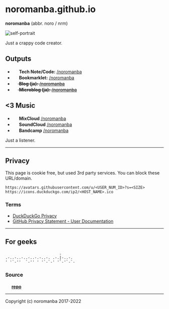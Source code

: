 # noromanba.github.io

**noromanba** (abbr. noro / nrm)

<!--
TODO inline image
we needs data URI on GFM but rejected it
https://github.com/github/markup/issues/270#issuecomment-77102192
-->
<!--
![self-portrait](https://github.com/noromanba.png)
-->
![self-portrait](https://avatars.githubusercontent.com/u/974716?s=460)

Just a crappy code creator.

## Outputs

<!-- w/ favicon
-->
- <img src="https://icons.duckduckgo.com/ip2/gist.github.com.ico" width="16px" height="16px"> **Tech Note/Code:** [/noromanba](https://gist.github.com/noromanba/)
- <img src="https://icons.duckduckgo.com/ip2/let.hatelabo.jp.ico" width="16px" height="16px"> **Bookmarklet:** [/noromanba](https://let.hatelabo.jp/noromanba/)
- ~~<img src="https://icons.duckduckgo.com/ip2/ptech.g.hatena.ne.jp.ico" width="16px" height="16px"> **Blog (ja):** [/noromanba](https://web.archive.org/https://ptech.g.hatena.ne.jp/noromanba/)~~
- ~~<img src="https://icons.duckduckgo.com/ip2/h.hatena.ne.jp.ico" width="16px" height="16px"> **Microblog (ja):** [/noromanba](https://web.archive.org/http://h.hatena.ne.jp/noromanba/)~~

## \<3 Music

- <img src="https://icons.duckduckgo.com/ip2/www.mixcloud.com.ico" width="16px" height="16px"> **MixCloud** [/noromanba](https://www.mixcloud.com/noromanba/)
- <img src="https://icons.duckduckgo.com/ip2/soundcloud.com.ico" width="16px" height="16px"> **SoundCloud** [/noromanba](https://soundcloud.com/noromanba/likes)
- <img src="https://icons.duckduckgo.com/ip2/bandcamp.com.ico" width="16px" height="16px"> **Bandcamp** [/noromanba](https://bandcamp.com/noromanba)

<!-- text only
## Outputs

- **Tech Note/Code:** [/noromanba](https://gist.github.com/noromanba/)
- **Bookmarklet:** [/noromanba](https://let.hatelabo.jp/noromanba/)
- **Blog (ja):** [/noromanba](https://ptech.g.hatena.ne.jp/noromanba/)
- **Microblog (ja):** [/noromanba](http://h.hatena.ne.jp/noromanba/)
- **Hatena:** [/noromanba](https://profile.hatena.ne.jp/noromanba/)

##\<3 Music

- **MixCloud** [/noromanba](https://www.mixcloud.com/noromanba/)
- **SoundCloud** [/noromanba](https://soundcloud.com/noromanba/likes)
- **Bandcamp** [/noromanba](https://bandcamp.com/noromanba)
-->

Just a listener.

----

## Privacy

This page is cookie free, but used 3rd party services. You can block these URL/domain.

```
https://avatars.githubusercontent.com/u/<USER_NUM_ID>?s=<SIZE>
https://icons.duckduckgo.com/ip2/<HOST_NAME>.ico
```

### Terms

- [DuckDuckGo Privacy](https://duckduckgo.com/privacy)
- [GitHub Privacy Statement - User Documentation](https://help.github.com/articles/github-privacy-statement/)

----

## For geeks

```aa
                        .
.-..-..-..-..-.-..-. .-.|-..-.
' '`-''  `-'' ' '`-`-' '`-'`-`-

```

### Source

<img src="https://icons.duckduckgo.com/ip2/gist.github.com.ico" width="16px" height="16px"> [**repo**](https://github.com/noromanba/noromanba.github.com/)

----

Copyright (c) noromanba 2017-2022

<!-- favicon fetchers
![icon](https://cdn-ak.favicon.st-hatena.com/?url=https://example.com)
![icon](https://www.google.com/s2/favicons?domain=example.com)
![icon](https://favicon-proxy.herokuapp.com/example.com)
![icon](https://icons.duckduckgo.com/ip2/example.com.ico)
-->

<!-- favicon alignment but can't use in GFM
<style>
  img[alt^="icon-"] {
    max-width: 16px;
  }
<style>
-->

